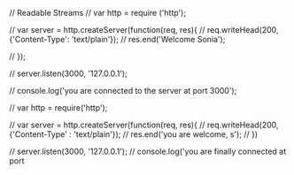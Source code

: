 // Readable Streams
// var http = require ('http');

// var server = http.createServer(function(req, res){
//     req.writeHead(200, {'Content-Type': 'text/plain'});
//     res.end('Welcome Sonia');

// });

// server.listen(3000, '127.0.0.1');

// console.log('you are connected to the server at port 3000');





// var http = require('http');

// var server = http.createServer(function(req, res){
//     req.writeHead(200, {'Content-Type' : 'text/plain'});
//     res.end('you are welcome, s');
// })

// server.listen(3000, '127.0.0.1');
// console.log('you are finally connected at port



























